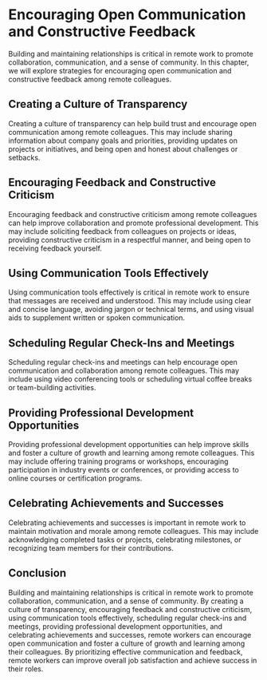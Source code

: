 Encouraging Open Communication and Constructive Feedback
==========================================================================================================================

Building and maintaining relationships is critical in remote work to promote collaboration, communication, and a sense of community. In this chapter, we will explore strategies for encouraging open communication and constructive feedback among remote colleagues.

Creating a Culture of Transparency
---------------------------------------------

Creating a culture of transparency can help build trust and encourage open communication among remote colleagues. This may include sharing information about company goals and priorities, providing updates on projects or initiatives, and being open and honest about challenges or setbacks.

Encouraging Feedback and Constructive Criticism
----------------------------------------------------------

Encouraging feedback and constructive criticism among remote colleagues can help improve collaboration and promote professional development. This may include soliciting feedback from colleagues on projects or ideas, providing constructive criticism in a respectful manner, and being open to receiving feedback yourself.

Using Communication Tools Effectively
------------------------------------------------

Using communication tools effectively is critical in remote work to ensure that messages are received and understood. This may include using clear and concise language, avoiding jargon or technical terms, and using visual aids to supplement written or spoken communication.

Scheduling Regular Check-Ins and Meetings
----------------------------------------------------

Scheduling regular check-ins and meetings can help encourage open communication and collaboration among remote colleagues. This may include using video conferencing tools or scheduling virtual coffee breaks or team-building activities.

Providing Professional Development Opportunities
-----------------------------------------------------------

Providing professional development opportunities can help improve skills and foster a culture of growth and learning among remote colleagues. This may include offering training programs or workshops, encouraging participation in industry events or conferences, or providing access to online courses or certification programs.

Celebrating Achievements and Successes
-------------------------------------------------

Celebrating achievements and successes is important in remote work to maintain motivation and morale among remote colleagues. This may include acknowledging completed tasks or projects, celebrating milestones, or recognizing team members for their contributions.

Conclusion
----------

Building and maintaining relationships is critical in remote work to promote collaboration, communication, and a sense of community. By creating a culture of transparency, encouraging feedback and constructive criticism, using communication tools effectively, scheduling regular check-ins and meetings, providing professional development opportunities, and celebrating achievements and successes, remote workers can encourage open communication and foster a culture of growth and learning among their colleagues. By prioritizing effective communication and feedback, remote workers can improve overall job satisfaction and achieve success in their roles.

